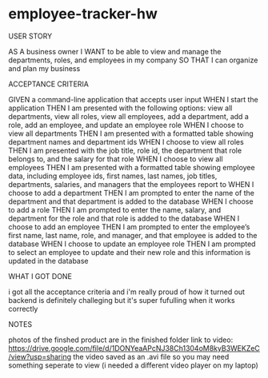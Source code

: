 # employee-tracker-hw

USER STORY

AS A business owner
I WANT to be able to view and manage the departments, roles, and employees in my company
SO THAT I can organize and plan my business




ACCEPTANCE CRITERIA

GIVEN a command-line application that accepts user input
WHEN I start the application
THEN I am presented with the following options: view all departments, view all roles, view all employees, add a department, add a role, add an employee, and update an employee role
WHEN I choose to view all departments
THEN I am presented with a formatted table showing department names and department ids
WHEN I choose to view all roles
THEN I am presented with the job title, role id, the department that role belongs to, and the salary for that role
WHEN I choose to view all employees
THEN I am presented with a formatted table showing employee data, including employee ids, first names, last names, job titles, departments, salaries, and managers that the employees report to
WHEN I choose to add a department
THEN I am prompted to enter the name of the department and that department is added to the database
WHEN I choose to add a role
THEN I am prompted to enter the name, salary, and department for the role and that role is added to the database
WHEN I choose to add an employee
THEN I am prompted to enter the employee’s first name, last name, role, and manager, and that employee is added to the database
WHEN I choose to update an employee role
THEN I am prompted to select an employee to update and their new role and this information is updated in the database 



WHAT I GOT DONE

i got all the acceptance criteria and i'm really proud of how it turned out
backend is definitely challeging but it's super fufulling when it works correctly



NOTES

photos of the finshed product are in the finished folder
link to video: https://drive.google.com/file/d/1DONYeaAPcNJ38Ch1304oM8kyB3WEKZeC/view?usp=sharing
the video saved as an .avi file so you may need something seperate to view (i needed a different video player on my laptop)
